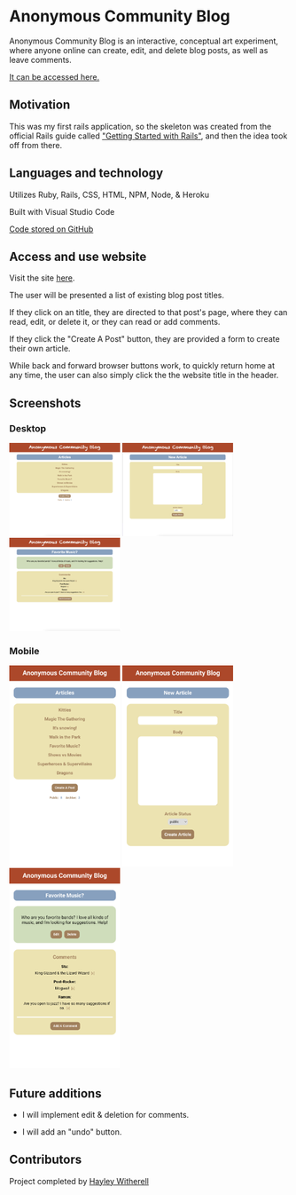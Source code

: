 # Anonymous Community Blog

Anonymous Community Blog is an interactive, conceptual art experiment, where anyone online can create, edit, and delete blog posts, as well as leave comments.

[It can be accessed here.](https://rails-fun.herokuapp.com/)

## Motivation

This was my first rails application, so the skeleton was created from the official Rails guide called ["Getting Started with Rails"](https://guides.rubyonrails.org/getting_started.html), and then the idea took off from there.

## Languages and technology

Utilizes Ruby, Rails, CSS, HTML, NPM, Node, & Heroku

Built with Visual Studio Code

[Code stored on GitHub](https://github.com/hayleyskyland/rails_fun)

## Access and use website

Visit the site [here](https://rails-fun.herokuapp.com/).

The user will be presented a list of existing blog post titles.

If they click on an title, they are directed to that post's page, where they can read, edit, or delete it, or they can read or add comments.

If they click the "Create A Post" button, they are provided a form to create their own article.

While back and forward browser buttons work, to quickly return home at any time, the user can also simply click the the website title in the header.

## Screenshots

### Desktop

<p>
  <img src="./app/assets/images/desktop-home.png" alt="desktop home screenshot" width="200"/>
  <img src="./app/assets/images/desktop-new.png" alt="desktop new post screenshot" width="200"/>
  <img src="./app/assets/images/desktop-article.png" alt="desktop article screenshot" width="200"/>
</p>

### Mobile

<p>
  <img src="./app/assets/images/mobile-home.png" alt="mobile home screenshot" width="200"/>
  <img src="./app/assets/images/mobile-new.png" alt="mobile new post screenshot" width="200"/>
  <img src="./app/assets/images/mobile-article.png" alt="mobile article screenshot" width="200"/>
</p>

## Future additions

* I will implement edit & deletion for comments.

* I will add an "undo" button.

## Contributors

Project completed by [Hayley Witherell](https://github.com/hayleyw7)
